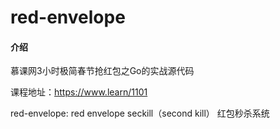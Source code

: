 # red-envelope

#### 介绍

慕课网3小时极简春节抢红包之Go的实战源代码



课程地址：https://www.learn/1101

red-envelope: red envelope seckill（second kill） 
红包秒杀系统


